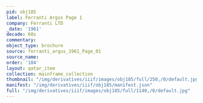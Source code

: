 ```yaml
---
pid: obj185
label: Ferranti Argus Page 1
company: Ferranti LTD
_date: '1961'
decade: 60s
commentary:
object_type: brochure
source: ferranti_argus_1961_Page_01
source_name:
order: '184'
layout: qatar_item
collection: mainframe_collection
thumbnail: "/img/derivatives/iiif/images/obj185/full/250,/0/default.jpg"
manifest: "/img/derivatives/iiif/obj185/manifest.json"
full: "/img/derivatives/iiif/images/obj185/full/1140,/0/default.jpg"
---
```

